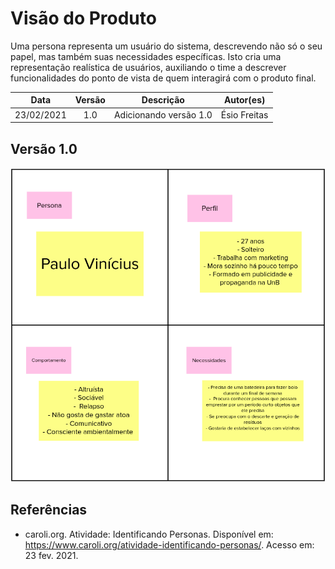 # Visão do Produto

Uma persona representa um usuário do sistema, descrevendo não só o seu papel, mas também suas necessidades específicas. Isto cria uma representação realística de usuários, auxiliando o time a descrever funcionalidades do ponto de vista de quem interagirá com o produto final.

|    Data    | Versão |       Descrição        |  Autor(es)   |
| :--------: | :----: | :--------------------: | :----------: |
| 23/02/2021 |  1.0   | Adicionando versão 1.0 | Ésio Freitas |

## Versão 1.0

![](../../assets/img/lean/persona.png)

## Referências

- caroli.org. Atividade: Identificando Personas. Disponível em: https://www.caroli.org/atividade-identificando-personas/. Acesso em: 23 fev. 2021.
